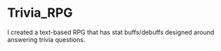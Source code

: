 # Trivia_RPG
I created a text-based RPG that has stat buffs/debuffs designed around answering trivia questions.
